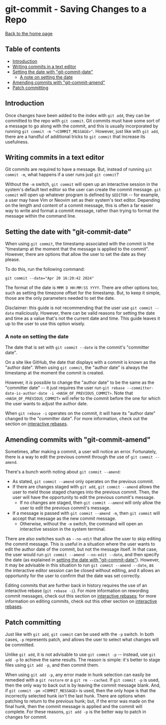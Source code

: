 # git-commit - Saving Changes to a Repo

[Back to the home page](README.md)

## Table of contents

- [Introduction](#introduction)
- [Writing commits in a text editor](#Writing-commits-in-a-text-editor)
- [Setting the date with "git-commit-date"](#Setting-the-date-with-git-commit-date)
    - [A note on setting the date](#A-note-on-setting-the-date)
- [Amending commits with "git-commit-amend"](#Amending-commits-with-git-commit-amend)
- [Patch committing](#Patch-committing)

## Introduction

Once changes have been added to the index with `git add`, they can be committed to the repo with `git commit`. Git commits must have some sort of a message to go along with the commit, and this is usually incorporated by running `git commit -m "<COMMIT_MESSAGE>"`. However, just like with `git add`, there are a handful of additional tricks to `git commit` that increase its usefulness.

## Writing commits in a text editor

Git commits are required to have a message. But, instead of running `git commit -m`, what happens if a user runs just `git commit`?

Without the `-m` switch, `git commit` will open up an interactive session in the system's default text editor so the user can create the commit message. `git commit` will open up whatever program is defined by `$EDITOR` -- for example, a user may have Vim or Neovim set as their system's text editor. Depending on the length and content of a commit message, this is often a far easier way to write and format a commit message, rather than trying to format the message within the command line.

## Setting the date with "git-commit-date"

When using `git commit`, the timestamp associated with the commit is the "timestamp at the moment that the message is applied to the commit". However, there are options that allow the user to set the date as they please.

To do this, run the following command:

```
git commit --date="Apr 20 16:20:42 2024"
```

The format of the date is `MMM D HH:MM:SS YYYY`. There are other options too, such as setting the timezone offset for the timestamp. But, to keep it simple, those are the only parameters needed to set the date.

Disclaimer: this guide is not recommending that the user use `git commit --date` maliciously. However, there can be valid reasons for setting the date and time as a value that's not the current date and time. This guide leaves it up to the user to use this option wisely.

### A note on setting the date

The date that is set with `git commit --date` is the commit's "committer date".

On a site like GitHub, the date that displays with a commit is known as the "author date". When using `git commit`, the "author date" is always the timestamp at the moment the commit is created.

However, it *is* possible to change the "author date" to be the same as the "committer date" -- it just requires the user run `git rebase --committer-date-is-author-date -i <HASH_OF_PREVIOUS_COMMIT>`. Note that `<HASH_OF_PREVIOUS_COMMIT>` will refer to the commit before the one for which the user wants to adjust the author date.

When `git rebase -i` operates on the commit, it will have its "author date" changed to the "committer date". For more information, check out the section on [interactive rebases](interactive-rebase.md#An-early-note-on-dates-when-rebasing-interactively).

## Amending commits with "git-commit-amend"

Sometimes, after making a commit, a user will notice an error. Fortunately, there is a way to edit the previous commit through the use of `git commit --amend`.

There's a bunch worth noting about `git commit --amend`:

- As stated, `git commit --amend` only operates on the previous commit.
- If there are changes staged with `git add`, `git commit --amend` allows the user to meld those staged changes into the previous commit. Then, the user will have the opportunity to edit the previous commit's message.
    - If no changes are staged, then `git commit --amend` will only allow the user to edit the previous commit's message.
- If a message is passed with `git commit --amend -m`, then `git commit` will accept that message as the new commit message.
    - Otherwise, without the `-m` switch, the command will open an interactive session in the system terminal.

There are also switches such as `--no-edit` that allow the user to skip editing the commit message. This is useful in a situation where the user wants to edit the author date of the commit, but not the message itself. In that case, the user would run `git commit --amend --no-edit --date`, and then specify the date (as explained in [setting the date with "git-commit-date"](#Setting-the-date-with-git-commit-date)). However, it may be advisable in this situation to run `git commit --amend --date`, as the interactive editor session can be closed without editing, and it allows an opportunity for the user to confirm that the date was set correctly.

Editing commits that are further back in history requires the use of an interactive rebase (`git rebase -i`). For more information on rewording commit messages, check out this section on [interactive rebases](interactive-rebase.md#Rewording-a-commit-message); for more information on editing commits, check out this other section on [interactive rebases](interactive-rebase.md#Editing-the-contents-of-a-commit).

## Patch committing

Just like with `git add`, `git commit` can be used with the `-p` switch. In both cases, `-p` represents patch, and allows the user to select what changes will be committed.

Unlike `git add`, it is not advisable to use `git commit -p` -- instead, use `git add -p` to achieve the same results. The reason is simple: it's better to stage files using `git add -p`, and then commit them.

When using `git add -p`, any error made in hunk selection can easily be remedied with a `git restore` or a `git rm --cached`. If `git commit -p` is used, then the only way to back out is by leaving the commit message blank. And, if `git commit -pm <COMMIT_MESSAGE>` is used, then the only hope is that the incorrectly selected hunk isn't the last hunk. There are options when patching to return to the previous hunk; but, if the error was made on the final hunk, then the commit message is applied and the commit will complete. For these reasons, `git add -p` is the better way to patch in changes for commit.
